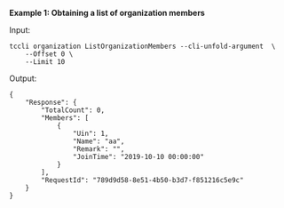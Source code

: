 **Example 1: Obtaining a list of organization members**



Input: 

```
tccli organization ListOrganizationMembers --cli-unfold-argument  \
    --Offset 0 \
    --Limit 10
```

Output: 
```
{
    "Response": {
        "TotalCount": 0,
        "Members": [
            {
                "Uin": 1,
                "Name": "aa",
                "Remark": "",
                "JoinTime": "2019-10-10 00:00:00"
            }
        ],
        "RequestId": "789d9d58-8e51-4b50-b3d7-f851216c5e9c"
    }
}
```

